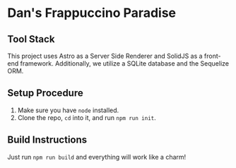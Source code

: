# Dan's Frappuccino Paradise

## Tool Stack

This project uses Astro as a Server Side Renderer and SolidJS as a front-end framework. Additionally, we
utilize a SQLite database and the Sequelize ORM.

## Setup Procedure

1. Make sure you have `node` installed.
2. Clone the repo, `cd` into it, and run `npm run init`.

## Build Instructions

Just run `npm run build` and everything will work like a charm!
